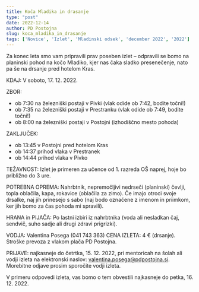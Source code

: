```yaml
---
title: Koča Mladika in drasanje
type: "post"
date: 2022-12-14
author: PD Postojna
slug: koca_mladika_in_drasanje
tags: ['Novice', 'Izlet', 'Mladinski odsek', 'december 2022', '2022']
---
```


Za konec leta smo vam pripravili prav poseben izlet – odpravili se bomo na planinski pohod na kočo Mladiko, kjer nas čaka sladko presenečenje, nato pa še na drsanje pred hotelom Kras.
 
KDAJ: V soboto, 17. 12. 2022.

ZBOR:
- ob 7:30 na železniški postaji v Pivki (vlak odide ob 7:42, bodite točni!)
- ob 7:35 na železniški postaji v Prestranku (vlak odide ob 7:49, bodite točni!)
- ob 8:00 na železniški postaji v Postojni (izhodiščno mesto pohoda)
 
ZAKLJUČEK:
- ob 13:45 v Postojni pred hotelom Kras
- ob 14:37 prihod vlaka v Prestranek
- ob 14:44 prihod vlaka v Pivko
 
TEŽAVNOST: Izlet je primeren za učence od 1. razreda OŠ naprej, hoje bo približno do 3 ure.

POTREBNA OPREMA: Nahrbtnik, nepremočljivi nedrseči (planinski) čevlji, topla oblačila, kapa, rokavice (oblačila za zimo). Če imajo otroci svoje drsalke, naj jih prinesejo s sabo (naj bodo označene z imenom in priimkom, ker jih bomo za čas pohoda mi spravili).
 
HRANA in PIJAČA: Po lastni izbiri iz nahrbtnika (voda ali nesladkan čaj, sendvič, suho sadje ali drugi zdravi prigrizki).
 
VODJA: Valentina Posega (041 743 363)
CENA IZLETA: 4 € (drsanje). Stroške prevoza z vlakom plača PD Postojna.
 
PRIJAVE: najkasneje do četrtka, 15. 12. 2022, pri mentoricah na šolah ali vodji izleta na elektronski naslov: valentina.posega@pdpostojna.si. Morebitne odjave prosim sporočite vodji izleta.
 
V primeru odpovedi izleta, vas bomo o tem obvestili najkasneje do petka, 16. 12. 2022.
